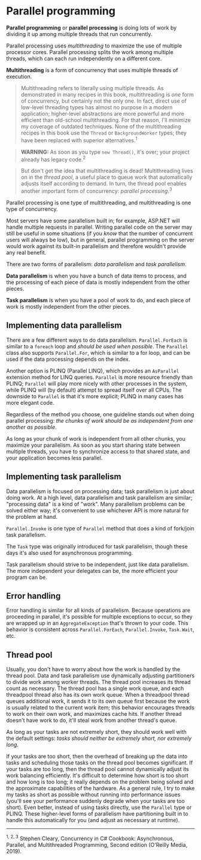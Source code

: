 # Parallel programming

**Parallel programming** or **parallel processing** is doing lots of work by dividing it up among multiple threads that run concurrently.

Parallel processing uses *multithreading* to maximize the use of multiple processor cores. Parallel processing splits the work among multiple threads, which can each run independently on a different core.

**Multithreading** is a form of concurrency that uses multiple threads of execution.

> Multithreading refers to literally using multiple threads. As demonstrated in many recipes in this book, multithreading is *one* form of concurrency, but certainly not the only one. In fact, direct use of low-level threading types has almost no purpose in a modern application; higher-level abstractions are more powerful and more efficient than old-school multithreading. For that reason, I'll minimize my coverage of outdated techniques. None of the multithreading recipes in this book use the
`Thread` or `BackgroundWorker` types; they have been replaced with superior alternatives.<sup>1</sup>

> **WARNING:** As soon as you type `new Thread()`, it's over; your project already has legacy code.<sup>2</sup>

> But don't get the idea that multithreading is dead! Multithreading lives on in the *thread pool*, a useful place to queue work that automatically adjusts itself according to demand. In turn, the thread pool enables another important form of concurrency: *parallel processing*.<sup>3</sup>

Parallel processing is one type of multithreading, and multithreading is one type of concurrency.

Most servers have some parallelism built in; for example, ASP.NET will handle multiple requests in parallel. Writing parallel code on the server may still be useful in some situations (if you *know* that the number of concurrent users will always be low), but in general, parallel programming on the server would work against its built-in parallelism and therefore wouldn't provide any real benefit.

There are two forms of parallelism: *data parallelism* and *task parallelism*.

**Data parallelism** is when you have a bunch of data items to process, and the processing of each piece of data is mostly independent from the other pieces.

**Task parallelism** is when you have a pool of work to do, and each piece of work is mostly independent from the other pieces.

## Implementing data parallelism

There are a few different ways to do data parallelism. `Parallel.ForEach` is similar to a `foreach` loop and *should be used when possible*. The `Parallel` class also supports `Parallel.For`, which is similar to a for loop, and can be used if the data processing depends on the index.

Another option is PLINQ (Parallel LINQ), which provides an `AsParallel` extension method for LINQ queries. `Parallel` is more resource friendly than PLINQ; `Parallel` will play more nicely with other processes in the system, while PLINQ will (by default) attempt to spread itself over all CPUs. The downside to `Parallel` is that it's more explicit; PLINQ in many cases has more elegant code.

Regardless of the method you choose, one guideline stands out when doing parallel processing: *the chunks of work should be as independent from one another as possible*.

As long as your chunk of work is independent from all other chunks, you maximize your parallelism. As soon as you start sharing state between multiple threads, you have to synchronize access to that shared state, and your application becomes less parallel.

## Implementing task parallelism

Data parallelism is focused on processing data; task parallelism is just about doing work. At a high level, data parallelism and task parallelism are similar; "processing data" is a kind of "work". Many parallelism problems can be solved either way; it's convenient to use whichever API is more natural for the problem at hand.

`Parallel.Invoke` is one type of `Parallel` method that does a kind of
fork/join task parallelism.

The `Task` type was originally introduced for task parallelism, though these days it's also used for asynchronous programming.

Task parallelism should strive to be independent, just like data parallelism. The more independent your delegates can be, the more efficient your program can be.

## Error handling

Error handling is similar for all kinds of parallelism. Because operations are proceeding in parallel, it's possible for multiple exceptions to occur, so they are wrapped up in an `AggregateException` that's thrown to your code. This behavior is consistent across `Parallel.ForEach`, `Parallel.Invoke`, `Task.Wait`, etc.

## Thread pool

Usually, you don't have to worry about how the work is handled by the thread pool. Data and task parallelism use dynamically adjusting partitioners to divide work among worker threads. The thread pool increases its thread count as necessary. The thread pool has a single work queue, and each threadpool thread also has its own work queue. When a threadpool thread queues additional work, it sends it to its own queue first because the work is usually related to the current work item; this behavior encourages threads to work on their own work, and maximizes cache hits. If another thread doesn't have work to do, it'll steal work from another thread's queue.

As long as your tasks are not extremely short, they should work well with the default settings: *tasks should neither be extremely short, nor extremely long*.

If your tasks are too short, then the overhead of breaking up the data into tasks and scheduling those tasks on the thread pool becomes significant. If your tasks are too long, then the thread pool cannot dynamically adjust its work balancing efficiently. It's difficult to determine how short is too short and how long is too long; it really depends on the problem being solved and the approximate capabilities of the hardware. As a general rule, I try to make my tasks as short as possible without running into performance issues (you'll see your performance suddenly degrade when your tasks are too short). Even better, instead of using tasks directly, use the `Parallel` type or PLINQ. These higher-level forms of parallelism have partitioning built in to handle this automatically for you (and adjust as necessary at runtime).

<hr>

<sup>1, 2, 3</sup> Stephen Cleary, Concurrency in C# Cookbook: Asynchronous, Parallel, and Multithreaded Programming, Second edition (O'Reilly Media, 2019).